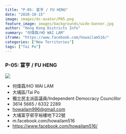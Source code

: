 ```yaml
---
title: "P-05: 富亨 / FU HENG"
date: "2020-10-15"
image: images/dc-avatar/P05.png
feature_image: images/backgrounds/wide-banner.jpg
author: "Hong Kong Districts Info"
summary: "何偉霖/HO WAI LAM"
iframe: "https://www.facebook.com/howailam516/"
categories: ["New Territories"]
tags: ["Tai Po"]
---
```


### P-05: 富亨 / FU HENG  
![](/images/dc-avatar/P05.png)  

 - 何偉霖/HO WAI LAM  
 - 大埔區/Tai Po  
 - 獨立民主派區議員/Independent Democracy Councillor  
 - 3614 5665 / 6332 2289  
 - howailam996@gmail.com  
 - 大埔富亨邨亨裕樓地下22號  
 - m.facebook.com/howailam516  
 - https://www.facebook.com/howailam516/
